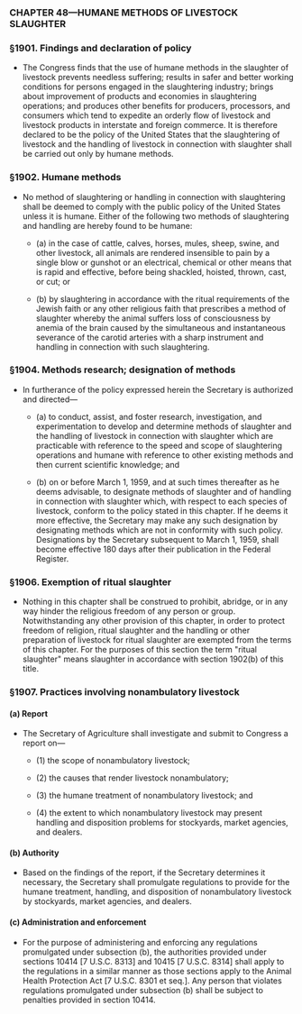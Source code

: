 ### **CHAPTER 48—HUMANE METHODS OF LIVESTOCK SLAUGHTER**

### §1901. Findings and declaration of policy
* The Congress finds that the use of humane methods in the slaughter of livestock prevents needless suffering; results in safer and better working conditions for persons engaged in the slaughtering industry; brings about improvement of products and economies in slaughtering operations; and produces other benefits for producers, processors, and consumers which tend to expedite an orderly flow of livestock and livestock products in interstate and foreign commerce. It is therefore declared to be the policy of the United States that the slaughtering of livestock and the handling of livestock in connection with slaughter shall be carried out only by humane methods.

### §1902. Humane methods
* No method of slaughtering or handling in connection with slaughtering shall be deemed to comply with the public policy of the United States unless it is humane. Either of the following two methods of slaughtering and handling are hereby found to be humane:

  * (a) in the case of cattle, calves, horses, mules, sheep, swine, and other livestock, all animals are rendered insensible to pain by a single blow or gunshot or an electrical, chemical or other means that is rapid and effective, before being shackled, hoisted, thrown, cast, or cut; or

  * (b) by slaughtering in accordance with the ritual requirements of the Jewish faith or any other religious faith that prescribes a method of slaughter whereby the animal suffers loss of consciousness by anemia of the brain caused by the simultaneous and instantaneous severance of the carotid arteries with a sharp instrument and handling in connection with such slaughtering.

### §1904. Methods research; designation of methods
* In furtherance of the policy expressed herein the Secretary is authorized and directed—

  * (a) to conduct, assist, and foster research, investigation, and experimentation to develop and determine methods of slaughter and the handling of livestock in connection with slaughter which are practicable with reference to the speed and scope of slaughtering operations and humane with reference to other existing methods and then current scientific knowledge; and

  * (b) on or before March 1, 1959, and at such times thereafter as he deems advisable, to designate methods of slaughter and of handling in connection with slaughter which, with respect to each species of livestock, conform to the policy stated in this chapter. If he deems it more effective, the Secretary may make any such designation by designating methods which are not in conformity with such policy. Designations by the Secretary subsequent to March 1, 1959, shall become effective 180 days after their publication in the Federal Register.

### §1906. Exemption of ritual slaughter
* Nothing in this chapter shall be construed to prohibit, abridge, or in any way hinder the religious freedom of any person or group. Notwithstanding any other provision of this chapter, in order to protect freedom of religion, ritual slaughter and the handling or other preparation of livestock for ritual slaughter are exempted from the terms of this chapter. For the purposes of this section the term "ritual slaughter" means slaughter in accordance with section 1902(b) of this title.

### §1907. Practices involving nonambulatory livestock
#### (a) Report
* The Secretary of Agriculture shall investigate and submit to Congress a report on—

  * (1) the scope of nonambulatory livestock;

  * (2) the causes that render livestock nonambulatory;

  * (3) the humane treatment of nonambulatory livestock; and

  * (4) the extent to which nonambulatory livestock may present handling and disposition problems for stockyards, market agencies, and dealers.

#### (b) Authority
* Based on the findings of the report, if the Secretary determines it necessary, the Secretary shall promulgate regulations to provide for the humane treatment, handling, and disposition of nonambulatory livestock by stockyards, market agencies, and dealers.

#### (c) Administration and enforcement
* For the purpose of administering and enforcing any regulations promulgated under subsection (b), the authorities provided under sections 10414 [7 U.S.C. 8313] and 10415 [7 U.S.C. 8314] shall apply to the regulations in a similar manner as those sections apply to the Animal Health Protection Act [7 U.S.C. 8301 et seq.]. Any person that violates regulations promulgated under subsection (b) shall be subject to penalties provided in section 10414.